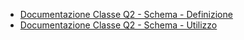 - [Documentazione Classe Q2 - Schema - Definizione](Sorgenti/DOC/OG/OG/Q201)
- [Documentazione Classe Q2 - Schema - Utilizzo](Sorgenti/DOC/OG/OG/Q202)
